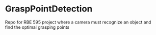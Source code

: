 # GraspPointDetection
Repo for RBE 595 project where a camera must recognize an object and find the optimal grasping points
